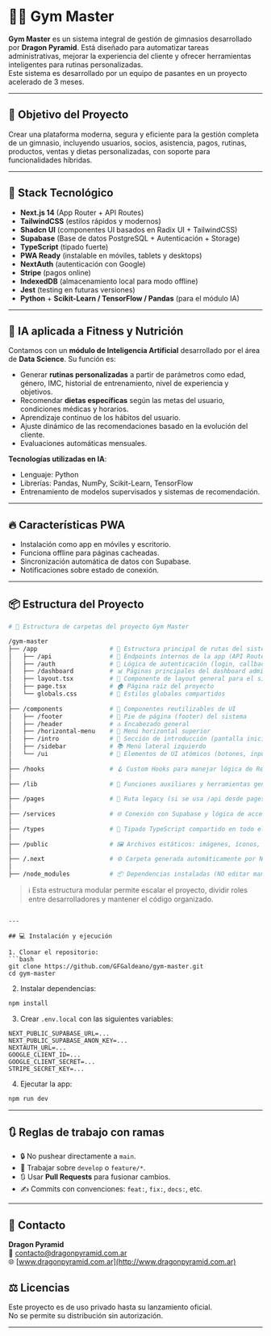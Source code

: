 # 🏋️‍♂️ Gym Master

**Gym Master** es un sistema integral de gestión de gimnasios desarrollado por **Dragon Pyramid**. Está diseñado para automatizar tareas administrativas, mejorar la experiencia del cliente y ofrecer herramientas inteligentes para rutinas personalizadas.  
Este sistema es desarrollado por un equipo de pasantes en un proyecto acelerado de 3 meses.

---

## 🚀 Objetivo del Proyecto

Crear una plataforma moderna, segura y eficiente para la gestión completa de un gimnasio, incluyendo usuarios, socios, asistencia, pagos, rutinas, productos, ventas y dietas personalizadas, con soporte para funcionalidades híbridas.

---

## 🧠 Stack Tecnológico

- **Next.js 14** (App Router + API Routes)
- **TailwindCSS** (estilos rápidos y modernos)
- **Shadcn UI** (componentes UI basados en Radix UI + TailwindCSS)
- **Supabase** (Base de datos PostgreSQL + Autenticación + Storage)
- **TypeScript** (tipado fuerte)
- **PWA Ready** (instalable en móviles, tablets y desktops)
- **NextAuth** (autenticación con Google)
- **Stripe** (pagos online)
- **IndexedDB** (almacenamiento local para modo offline)
- **Jest** (testing en futuras versiones)
- **Python** + **Scikit-Learn / TensorFlow / Pandas** (para el módulo IA)

---

## 🤖 IA aplicada a Fitness y Nutrición

Contamos con un **módulo de Inteligencia Artificial** desarrollado por el área de **Data Science**. Su función es:

- Generar **rutinas personalizadas** a partir de parámetros como edad, género, IMC, historial de entrenamiento, nivel de experiencia y objetivos.
- Recomendar **dietas específicas** según las metas del usuario, condiciones médicas y horarios.
- Aprendizaje continuo de los hábitos del usuario.
- Ajuste dinámico de las recomendaciones basado en la evolución del cliente.
- Evaluaciones automáticas mensuales.

**Tecnologías utilizadas en IA**:
- Lenguaje: Python
- Librerías: Pandas, NumPy, Scikit-Learn, TensorFlow
- Entrenamiento de modelos supervisados y sistemas de recomendación.

---

## 🔥 Características PWA

- Instalación como app en móviles y escritorio.
- Funciona offline para páginas cacheadas.
- Sincronización automática de datos con Supabase.
- Notificaciones sobre estado de conexión.

---

## 📦 Estructura del Proyecto

```bash
# 📁 Estructura de carpetas del proyecto Gym Master

/gym-master
├── /app                    # 📂 Estructura principal de rutas del sistema (Next.js App Router)
│   ├── /api                # 📡 Endpoints internos de la app (API Routes)
│   ├── /auth               # 🔐 Lógica de autenticación (login, callbacks, etc.)
│   ├── /dashboard          # 📊 Páginas principales del dashboard administrativo
│   ├── layout.tsx          # 🧱 Componente de layout general para el sistema
│   ├── page.tsx            # 🏠 Página raíz del proyecto
│   └── globals.css         # 🎨 Estilos globales compartidos
│
├── /components             # 🧩 Componentes reutilizables de UI
│   ├── /footer             # 📄 Pie de página (footer) del sistema
│   ├── /header             # 🔝 Encabezado general
│   ├── /horizontal-menu    # 📑 Menú horizontal superior
│   ├── /intro              # 🎥 Sección de introducción (pantalla inicial con video)
│   ├── /sidebar            # 📚 Menú lateral izquierdo
│   └── /ui                 # 🧱 Elementos de UI atómicos (botones, inputs, cards, etc.)
│
├── /hooks                  # 🪝 Custom Hooks para manejar lógica de React de forma modular
│
├── /lib                    # 🔧 Funciones auxiliares y herramientas generales
│
├── /pages                  # 📄 Ruta legacy (si se usa /api desde pages o documentación interna)
│
├── /services               # 🌐 Conexión con Supabase y lógica de acceso a datos
│
├── /types                  # 🧠 Tipado TypeScript compartido en todo el sistema
│
├── /public                 # 🖼️ Archivos estáticos: imágenes, íconos, videos, manifest, etc.
│
├── /.next                  # ⚙️ Carpeta generada automáticamente por Next.js (NO tocar)
│
├── /node_modules           # 📦 Dependencias instaladas (NO editar manualmente)
```

> ℹ️ Esta estructura modular permite escalar el proyecto, dividir roles entre desarrolladores y mantener el código organizado.
```

---

## 💻 Instalación y ejecución

1. Clonar el repositorio:
```bash
git clone https://github.com/GFGaldeano/gym-master.git
cd gym-master
```

2. Instalar dependencias:
```bash
npm install
```

3. Crear `.env.local` con las siguientes variables:
```
NEXT_PUBLIC_SUPABASE_URL=...
NEXT_PUBLIC_SUPABASE_ANON_KEY=...
NEXTAUTH_URL=...
GOOGLE_CLIENT_ID=...
GOOGLE_CLIENT_SECRET=...
STRIPE_SECRET_KEY=...
```

4. Ejecutar la app:
```bash
npm run dev
```

---

## 🔃 Reglas de trabajo con ramas

- 🔒 No pushear directamente a `main`.
- 🌿 Trabajar sobre `develop` o `feature/*`.
- 🔃 Usar **Pull Requests** para fusionar cambios.
- ✍️ Commits con convenciones: `feat:`, `fix:`, `docs:`, etc.

---

## 📩 Contacto

**Dragon Pyramid**  
📧 contacto@dragonpyramid.com.ar  
🌐 [www.dragonpyramid.com.ar](http://www.dragonpyramid.com.ar)  


## ⚖️ Licencias

Este proyecto es de uso privado hasta su lanzamiento oficial.  
No se permite su distribución sin autorización.

---
